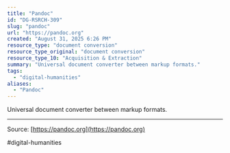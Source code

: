 ```yaml
---
title: "Pandoc"
id: "DG-RSRCH-309"
slug: "pandoc"
url: "https://pandoc.org"
created: "August 31, 2025 6:26 PM"
resource_type: "document conversion"
resource_type_original: "document conversion"
resource_type_10: "Acquisition & Extraction"
summary: "Universal document converter between markup formats."
tags:
  - "digital-humanities"
aliases:
  - "Pandoc"
---
```


Universal document converter between markup formats.

---

Source: [https://pandoc.org](https://pandoc.org)

#digital-humanities
